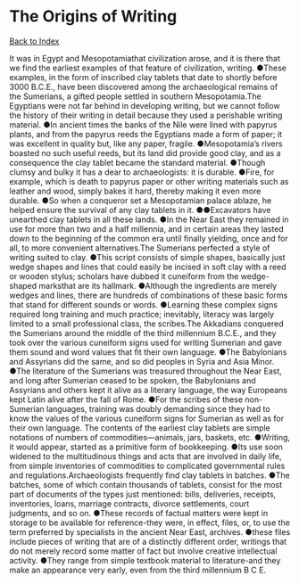 # The Origins of Writing
[Back to Index](https://github.com/windows10010/tpoExtractor/blob/master/README.md)

It was in Egypt and Mesopotamiathat civilization arose, and it is there that we find the earliest examples of that feature of civilization, writing. ●These examples, in the form of inscribed clay tablets that date to shortly before 3000 B.C.E., have been discovered among the archaeological remains of the Sumerians, a gifted people settled in southern Mesopotamia.The Egyptians were not far behind in developing writing, but we cannot follow the history of their writing in detail because they used a perishable writing material. ●In ancient times the banks of the Nile were lined with papyrus plants, and from the papyrus reeds the Egyptians made a form of paper; it was excellent in quality but, like any paper, fragile. ●Mesopotamia’s rivers boasted no such useful reeds, but its land did provide good clay, and as a consequence the clay tablet became the standard material. ●Though clumsy and bulky it has a dear to archaeologists: it is durable. ●Fire, for example, which is death to papyrus paper or other writing materials such as leather and wood, simply bakes it hard, thereby making it even more durable. ●So when a conqueror set a Mesopotamian palace ablaze, he helped ensure the survival of any clay tablets in it. ●●Excavators have unearthed clay tablets in all these lands. ●In the Near East they remained in use for more than two and a half millennia, and in certain areas they lasted down to the beginning of the common era until finally yielding, once and for all, to more convenient alternatives.The Sumerians perfected a style of writing suited to clay. ●This script consists of simple shapes, basically just wedge shapes and lines that could easily be incised in soft clay with a reed or wooden stylus; scholars have dubbed it cuneiform from the wedge-shaped marksthat are its hallmark. ●Although the ingredients are merely wedges and lines, there are hundreds of combinations of these basic forms that stand for different sounds or words. ●Learning these complex signs required long training and much practice; inevitably, literacy was largely limited to a small professional class, the scribes.The Akkadians conquered the Sumerians around the middle of the third millennium B.C.E., and they took over the various cuneiform signs used for writing Sumerian and gave them sound and word values that fit their own language. ●The Babylonians and Assyrians did the same, and so did peoples in Syria and Asia Minor. ●The literature of the Sumerians was treasured throughout the Near East, and long after Sumerian ceased to be spoken, the Babylonians and Assyrians and others kept it alive as a literary language, the way Europeans kept Latin alive after the fall of Rome. ●For the scribes of these non-Sumerian languages, training was doubly demanding since they had to know the values of the various cuneiform signs for Sumerian as well as for their own language. The contents of the earliest clay tablets are simple notations of numbers of commodities—animals, jars, baskets, etc. ●Writing, it would appear, started as a primitive form of bookkeeping. ●Its use soon widened to the multitudinous things and acts that are involved in daily life, from simple inventories of commodities to complicated governmental rules and regulations.Archaeologists frequently find clay tablets in batches. ●The batches, some of which contain thousands of tablets, consist for the most part of documents of the types just mentioned: bills, deliveries, receipts, inventories, loans, marriage contracts, divorce settlements, court judgments, and so on. ●These records of factual matters were kept in storage to be available for reference-they were, in effect, files, or, to use the term preferred by specialists in the ancient Near East, archives. ●these files include pieces of writing that are of a distinctly different order, writings that do not merely record some matter of fact but involve creative intellectual activity. ●They range from simple textbook material to literature-and they make an appearance very early, even from the third millennium B C E.